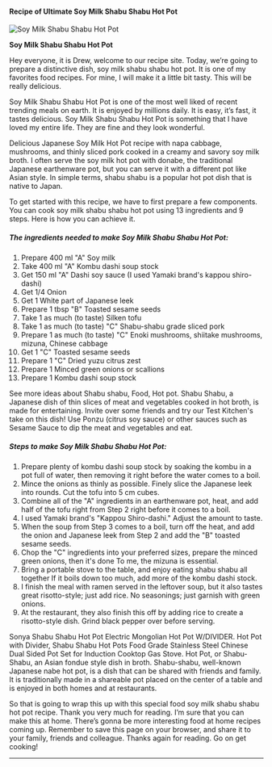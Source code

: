             

#### Recipe of Ultimate Soy Milk Shabu Shabu Hot Pot

![Soy Milk Shabu Shabu Hot Pot](https://img-global.cpcdn.com/recipes/6687427962863616/751x532cq70/soy-milk-shabu-shabu-hot-pot-recipe-main-photo.jpg)

**Soy Milk Shabu Shabu Hot Pot**

Hey everyone, it is Drew, welcome to our recipe site. Today, we’re going to prepare a distinctive dish, soy milk shabu shabu hot pot. It is one of my favorites food recipes. For mine, I will make it a little bit tasty. This will be really delicious.

Soy Milk Shabu Shabu Hot Pot is one of the most well liked of recent trending meals on earth. It is enjoyed by millions daily. It is easy, it’s fast, it tastes delicious. Soy Milk Shabu Shabu Hot Pot is something that I have loved my entire life. They are fine and they look wonderful.

Delicious Japanese Soy Milk Hot Pot recipe with napa cabbage, mushrooms, and thinly sliced pork cooked in a creamy and savory soy milk broth. I often serve the soy milk hot pot with donabe, the traditional Japanese earthenware pot, but you can serve it with a different pot like Asian style. In simple terms, shabu shabu is a popular hot pot dish that is native to Japan.

To get started with this recipe, we have to first prepare a few components. You can cook soy milk shabu shabu hot pot using 13 ingredients and 9 steps. Here is how you can achieve it.

##### The ingredients needed to make Soy Milk Shabu Shabu Hot Pot:

1.  Prepare 400 ml "A" Soy milk
2.  Take 400 ml "A" Kombu dashi soup stock
3.  Get 150 ml "A" Dashi soy sauce (I used Yamaki brand's kappou shiro-dashi)
4.  Get 1/4 Onion
5.  Get 1 White part of Japanese leek
6.  Prepare 1 tbsp "B" Toasted sesame seeds
7.  Take 1 as much (to taste) Silken tofu
8.  Take 1 as much (to taste) "C" Shabu-shabu grade sliced pork
9.  Prepare 1 as much (to taste) "C" Enoki mushrooms, shiitake mushrooms, mizuna, Chinese cabbage
10.  Get 1 "C" Toasted sesame seeds
11.  Prepare 1 "C" Dried yuzu citrus zest
12.  Prepare 1 Minced green onions or scallions
13.  Prepare 1 Kombu dashi soup stock

See more ideas about Shabu shabu, Food, Hot pot. Shabu Shabu, a Japanese dish of thin slices of meat and vegetables cooked in hot broth, is made for entertaining. Invite over some friends and try our Test Kitchen's take on this dish! Use Ponzu (citrus soy sauce) or other sauces such as Sesame Sauce to dip the meat and vegetables and eat.

##### Steps to make Soy Milk Shabu Shabu Hot Pot:

1.  Prepare plenty of kombu dashi soup stock by soaking the kombu in a pot full of water, then removing it right before the water comes to a boil.
2.  Mince the onions as thinly as possible. Finely slice the Japanese leek into rounds. Cut the tofu into 5 cm cubes.
3.  Combine all of the "A" ingredients in an earthenware pot, heat, and add half of the tofu right from Step 2 right before it comes to a boil.
4.  I used Yamaki brand's "Kappou Shiro-dashi." Adjust the amount to taste.
5.  When the soup from Step 3 comes to a boil, turn off the heat, and add the onion and Japanese leek from Step 2 and add the "B" toasted sesame seeds.
6.  Chop the "C" ingredients into your preferred sizes, prepare the minced green onions, then it's done To me, the mizuna is essential.
7.  Bring a portable stove to the table, and enjoy eating shabu shabu all together If it boils down too much, add more of the kombu dashi stock.
8.  I finish the meal with ramen served in the leftover soup, but it also tastes great risotto-style; just add rice. No seasonings; just garnish with green onions.
9.  At the restaurant, they also finish this off by adding rice to create a risotto-style dish. Grind black pepper over before serving.

Sonya Shabu Shabu Hot Pot Electric Mongolian Hot Pot W/DIVIDER. Hot Pot with Divider, Shabu Shabu Hot Pots Food Grade Stainless Steel Chinese Dual Sided Pot Set for Induction Cooktop Gas Stove. Hot Pot, or Shabu-Shabu, an Asian fondue style dish in broth. Shabu-shabu, well-known Japanese nabe hot pot, is a dish that can be shared with friends and family. It is traditionally made in a shareable pot placed on the center of a table and is enjoyed in both homes and at restaurants.

So that is going to wrap this up with this special food soy milk shabu shabu hot pot recipe. Thank you very much for reading. I’m sure that you can make this at home. There’s gonna be more interesting food at home recipes coming up. Remember to save this page on your browser, and share it to your family, friends and colleague. Thanks again for reading. Go on get cooking!

* * *